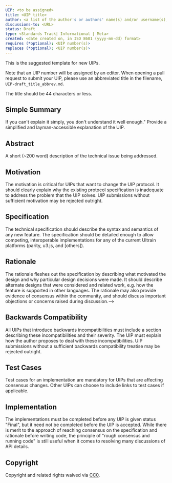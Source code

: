 ```yaml
---
UIP: <to be assigned>
title: <UIP title>
author: <a list of the author's or authors' name(s) and/or username(s), or name(s) and email(s), e.g. (use with the parentheses or triangular brackets): FirstName LastName (@GitHubUsername), FirstName LastName <foo@bar.com>, FirstName (@GitHubUsername) and GitHubUsername (@GitHubUsername)>
discussions-to: <URL>
status: Draft
type: <Standards Track| Informational | Meta>
created: <date created on, in ISO 8601 (yyyy-mm-dd) format>
requires (*optional): <UIP number(s)>
replaces (*optional): <UIP number(s)>
---
```


<!--You can leave these HTML comments in your merged UIP and delete the visible duplicate text guides, they will not appear and may be helpful to refer to if you edit it again. This is the suggested template for new UIPs. Note that an UIP number will be assigned by an editor. When opening a pull request to submit your UIP, please use an abbreviated title in the filename, `UIP-draft_title_abbrev.md`. The title should be 44 characters or less.-->
This is the suggested template for new UIPs.

Note that an UIP number will be assigned by an editor. When opening a pull request to submit your UIP, please use an abbreviated title in the filename, `UIP-draft_title_abbrev.md`.

The title should be 44 characters or less.

## Simple Summary
<!--"If you can't explain it simply, you don't understand it well enough." Provide a simplified and layman-accessible explanation of the UIP.-->
If you can't explain it simply, you don't understand it well enough." Provide a simplified and layman-accessible explanation of the UIP.

## Abstract
<!--A short (~200 word) description of the technical issue being addressed.-->
A short (~200 word) description of the technical issue being addressed.

## Motivation
<!--The motivation is critical for UIPs that want to change the Ultrain protocol. It should clearly explain why the existing protocol specification is inadequate to address the problem that the UIP solves. UIP submissions without sufficient motivation may be rejected outright.-->
The motivation is critical for UIPs that want to change the UIP protocol. It should clearly explain why the existing protocol specification is inadequate to address the problem that the UIP solves. UIP submissions without sufficient motivation may be rejected outright.

## Specification
<!--The technical specification should describe the syntax and semantics of any new feature. The specification should be detailed enough to allow competing, interoperable implementations for any of the current Ultrain platforms (parity, u3.js, ultrain-ts-lib and others).-->

The technical specification should describe the syntax and semantics of any new feature. The specification should be detailed enough to allow competing, interoperable implementations for any of the current Ultrain platforms (parity, u3.js, and [others]).

## Rationale
<!--The rationale fleshes out the specification by describing what motivated the design and why particular design decisions were made. It should describe alternate designs that were considered and related work, e.g. how the feature is supported in other languages. The rationale may also provide evidence of consensus within the community, and should discuss important objections or concerns raised during discussion.-->
The rationale fleshes out the specification by describing what motivated the design and why particular design decisions were made. It should describe alternate designs that were considered and related work, e.g. how the feature is supported in other languages. The rationale may also provide evidence of consensus within the community, and should discuss important objections or concerns raised during discussion.-->

## Backwards Compatibility
<!--All UIPs that introduce backwards incompatibilities must include a section describing these incompatibilities and their severity. The UIP must explain how the author proposes to deal with these incompatibilities. UIP submissions without a sufficient backwards compatibility treatise may be rejected outright.-->
All UIPs that introduce backwards incompatibilities must include a section describing these incompatibilities and their severity. The UIP must explain how the author proposes to deal with these incompatibilities. UIP submissions without a sufficient backwards compatibility treatise may be rejected outright.

## Test Cases
<!--Test cases for an implementation are mandatory for UIPs that are affecting consensus changes. Other UIPs can choose to include links to test cases if applicable.-->
Test cases for an implementation are mandatory for UIPs that are affecting consensus changes. Other UIPs can choose to include links to test cases if applicable.

## Implementation
<!--The implementations must be completed before any UIP is given status "Final", but it need not be completed before the UIP is accepted. While there is merit to the approach of reaching consensus on the specification and rationale before writing code, the principle of "rough consensus and running code" is still useful when it comes to resolving many discussions of API details.-->
The implementations must be completed before any UIP is given status "Final", but it need not be completed before the UIP is accepted. While there is merit to the approach of reaching consensus on the specification and rationale before writing code, the principle of "rough consensus and running code" is still useful when it comes to resolving many discussions of API details.

## Copyright
Copyright and related rights waived via [CC0](https://creativecommons.org/publicdomain/zero/1.0/).
